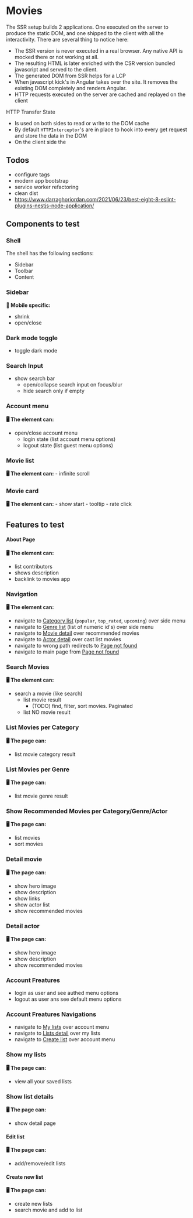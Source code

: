 # Movies

The SSR setup builds 2 applications.
One executed on the server to produce the static DOM, and one shipped to the client with all the interactivity.
There are several thing to notice here:

- The SSR version is never executed in a real browser. Any native API is mocked there or not working at all.
- The resulting HTML is later enriched with the CSR version bundled javascript and served to the client.
- The generated DOM from SSR helps for a LCP
- When javascript kick's in Angular takes over the site. It removes the existing DOM completely and renders Angular.
- HTTP requests executed on the server are cached and replayed on the client

HTTP Transfer State

- Is used on both sides to read or write to the DOM cache
- By default `HTTPInterceptor`'s are in place to hook into every get request and store the data in the DOM
- On the client side the

## Todos

- configure tags
- modern app bootstrap
- service worker refactoring
- clean dist
- https://www.darraghoriordan.com/2021/06/23/best-eight-8-eslint-plugins-nestjs-node-application/

## Components to test

### Shell

The shell has the following sections:

- Sidebar
- Toolbar
- Content

### Sidebar

**📱 Mobile specific:**

- shrink
- open/close

### Dark mode toggle

- toggle dark mode

### Search Input

- show search bar
  - open/collapse search input on focus/blur
  - hide search only if empty

### Account menu

**🖥️ The element can:**

- open/close account menu
  - login state (list account menu options)
  - logout state (list guest menu options)

### Movie list

**🖥️ The element can:** - infinite scroll

### Movie card

**🖥️ The element can:** - show start - tooltip - rate click

## Features to test

#### About Page

**🖥️ The element can:**

- list contributors
- shows description
- backlink to movies app

### Navigation

**🖥️ The element can:**

- navigate to [Category list](#Category-list) (`popular`, `top_rated`, `upcoming`) over side menu
- navigate to [Genre list](#Genre-list) (list of numeric id's) over side menu
- navigate to [Movie detail](#Movie-detail) over recommended movies
- navigate to [Actor detail](#Genre-list) over cast list movies
- navigate to wrong path redirects to [Page not found](#Page-not-found)
- navigate to main page from [Page not found](#Page-not-found)

### Search Movies

**🖥️ The element can:**

- search a movie (like search)
  - list movie result
    - (TODO) find, filter, sort movies. Paginated
  - list NO movie result

### List Movies per Category

**🖥️ The page can:**

- list movie category result

### List Movies per Genre

**🖥️ The page can:**

- list movie genre result

### Show Recommended Movies per Category/Genre/Actor

**🖥️ The page can:**

- list movies
- sort movies

### Detail movie

**🖥️ The page can:**

- show hero image
- show description
- show links
- show actor list
- show recommended movies

### Detail actor

**🖥️ The page can:**

- show hero image
- show description
- show recommended movies

### Account Freatures

- login as user and see authed menu options
- logout as user ans see default menu options

### Account Freatures Navigations

- navigate to [My lists](#My-lists) over account menu
- navigate to [Lists detail](#List-detail) over my lists
- navigate to [Create list](#Create-list) over account menu

### Show my lists

**🖥️ The page can:**

- view all your saved lists

### Show list details

**🖥️ The page can:**

- show detail page

#### Edit list

**🖥️ The page can:**

- add/remove/edit lists

#### Create new list

**🖥️ The page can:**

- create new lists
- search movie and add to list
